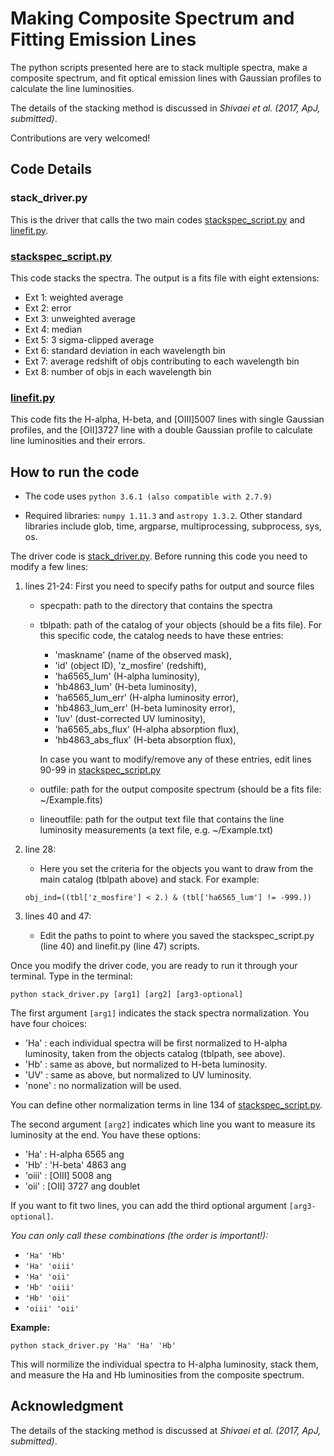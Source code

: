 # Making Composite Spectrum and Fitting Emission Lines

The python scripts presented here are to stack multiple spectra, make a composite spectrum, and fit optical emission lines with Gaussian profiles to calculate the line luminosities. 

The details of the stacking method is discussed in *Shivaei et al. (2017, ApJ, submitted)*.

Contributions are very welcomed!


## Code Details

### stack_driver.py

This is the driver that calls the two main codes [stackspec_script.py](#stackspec_scriptpy) and [linefit.py](#linefitpy).

### [stackspec_script.py](#stackspec_scriptpy)

This code stacks the spectra. The output is a fits file with eight extensions:

* Ext 1: weighted average
* Ext 2: error
* Ext 3: unweighted average
* Ext 4: median
* Ext 5: 3 sigma-clipped average
* Ext 6: standard deviation in each wavelength bin
* Ext 7: average redshift of objs contributing to each wavelength bin
* Ext 8: number of objs in each wavelength bin

### [linefit.py](#linefitpy)

This code fits the H-alpha, H-beta, and [OIII]5007 lines with single Gaussian profiles, and the [OII]3727 line with a double Gaussian profile to calculate line luminosities and their errors.

## How to run the code

* The code uses `python 3.6.1 (also compatible with 2.7.9)`

* Required libraries: `numpy 1.11.3` and `astropy 1.3.2`. Other standard libraries include glob, time, argparse, multiprocessing, subprocess, sys, os.

The driver code is [stack_driver.py](#stack_driverpy). Before running this code you need to modify a few lines:

1. lines 21-24: First you need to specify paths for output and source files
	* specpath: path to the directory that contains the spectra
	* tblpath: path of the catalog of your objects (should be a fits file). For this specific code, the catalog needs to have these entries: 
		* 'maskname' (name of the observed mask), 
		* 'id' (object ID), 'z_mosfire' (redshift), 
		* 'ha6565_lum' (H-alpha luminosity), 
		* 'hb4863_lum' (H-beta luminosity), 
		* 'ha6565_lum_err' (H-alpha luminosity error), 
		* 'hb4863_lum_err' (H-beta luminosity error), 
		* 'luv' (dust-corrected UV luminosity), 
		* 'ha6565_abs_flux' (H-alpha absorption flux), 
		* 'hb4863_abs_flux' (H-beta absorption flux),
		
		In case you want to modify/remove any of these entries, edit lines 90-99 in [stackspec_script.py](#stackspec_scriptpy)
        
   	* outfile: path for the output composite spectrum (should be a fits file: ~/Example.fits)
   	* lineoutfile: path for the output text file that contains the line luminosity measurements (a text file, e.g. ~/Example.txt)

2. line 28:
	* Here you set the criteria for the objects you want to draw from the main catalog (tblpath above) and stack. For example:
	
    ```
    obj_ind=((tbl['z_mosfire'] < 2.) & (tbl['ha6565_lum'] != -999.))
    ```
    
3. lines 40 and 47:
	* Edit the paths to point to where you saved the stackspec_script.py (line 40) and linefit.py (line 47) scripts.


Once you modify the driver code, you are ready to run it through your terminal. Type in the terminal:

```
python stack_driver.py [arg1] [arg2] [arg3-optional]
```

The first argument `[arg1]` indicates the stack spectra normalization. You have four choices: 

* 'Ha' : each individual spectra will be first normalized to H-alpha luminosity, taken from the objects catalog (tblpath, see above).
* 'Hb' : same as above, but normalized to H-beta luminosity.
* 'UV' : same as above, but normalized to UV luminosity.
*  'none' : no normalization will be used.

You can define other normalization terms in line 134 of [stackspec_script.py](#stackspec_scriptpy).

The second argument `[arg2]` indicates which line you want to measure its luminosity at the end. You have these options: 
* 'Ha' : H-alpha 6565 ang 
* 'Hb' : 'H-beta' 4863 ang
* 'oiii' : [OIII] 5008 ang
* 'oii' : [OII] 3727 ang doublet

If you want to fit two lines, you can add the third optional argument `[arg3-optional]`.

*You can only call these combinations (the order is important!):*

* `'Ha' 'Hb'`
* `'Ha' 'oiii'`
* `'Ha' 'oii'`
* `'Hb' 'oiii'`
* `'Hb' 'oii'`
* `'oiii' 'oii'`

**Example:**

```
python stack_driver.py 'Ha' 'Ha' 'Hb' 
```
This will normilize the individual spectra to H-alpha luminosity, stack them, and measure the Ha and Hb luminosities from the composite spectrum.



## Acknowledgment

The details of the stacking method is discussed at *Shivaei et al. (2017, ApJ, submitted)*.
